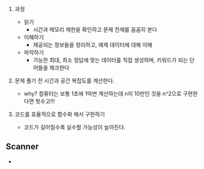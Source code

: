 1. 과정
   - 읽기
     - 시간과 메모리 제한을 확인하고 문제 전체를 꼼꼼히 본다
   - 이해하기
     - 제공되는 정보들을 정리하고, 예제 데이터에 대해 이해
   - 파악하기
     - 가능한 최대, 최소 정답에 맞는 데이터를 직접 생성하며, 키워드가 되는 단어들을 체크한다

2. 문제 풀기 전 시간과 공간 복잡도를 계산한다.
   - why?  컴퓨터는 보통 1초에 1억번 계산하는데 n이 10만인 것을 n^2으로 구현한다면 헛수고!!!

3. 코드를 효율적으로 함수화 해서 구현하기
   - 코드가 길어질수록 실수할 가능성이 높아진다.

## Scanner
- 
